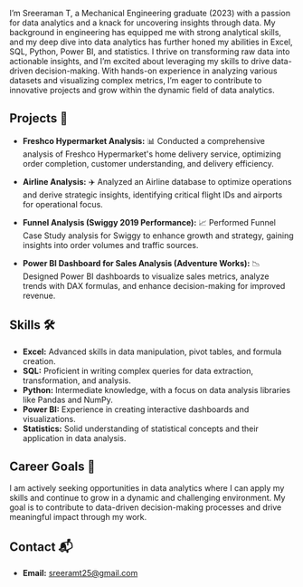 

I’m Sreeraman T, a Mechanical Engineering graduate (2023) with a passion for data analytics and a knack for uncovering insights through data. My background in engineering has equipped me with strong analytical skills, and my deep dive into data analytics has further honed my abilities in Excel, SQL, Python, Power BI, and statistics. I thrive on transforming raw data into actionable insights, and I’m excited about leveraging my skills to drive data-driven decision-making. With hands-on experience in analyzing various datasets and visualizing complex metrics, I’m eager to contribute to innovative projects and grow within the dynamic field of data analytics.

## Projects 🚀

- **Freshco Hypermarket Analysis:** 📊 Conducted a comprehensive analysis of Freshco Hypermarket's home delivery service, optimizing order completion, customer understanding, and delivery efficiency.

- **Airline Analysis:** ✈️ Analyzed an Airline database to optimize operations and derive strategic insights, identifying critical flight IDs and airports for operational focus.

- **Funnel Analysis (Swiggy 2019 Performance):** 📈 Performed Funnel Case Study analysis for Swiggy to enhance growth and strategy, gaining insights into order volumes and traffic sources.

- **Power BI Dashboard for Sales Analysis (Adventure Works):** 📉 Designed Power BI dashboards to visualize sales metrics, analyze trends with DAX formulas, and enhance decision-making for improved revenue.

## Skills 🛠️

- **Excel:** Advanced skills in data manipulation, pivot tables, and formula creation.
- **SQL:** Proficient in writing complex queries for data extraction, transformation, and analysis.
- **Python:** Intermediate knowledge, with a focus on data analysis libraries like Pandas and NumPy.
- **Power BI:** Experience in creating interactive dashboards and visualizations.
- **Statistics:** Solid understanding of statistical concepts and their application in data analysis.

## Career Goals 🎯

I am actively seeking opportunities in data analytics where I can apply my skills and continue to grow in a dynamic and challenging environment. My goal is to contribute to data-driven decision-making processes and drive meaningful impact through my work.

## Contact 📬


- **Email:** sreeramt25@gmail.com
